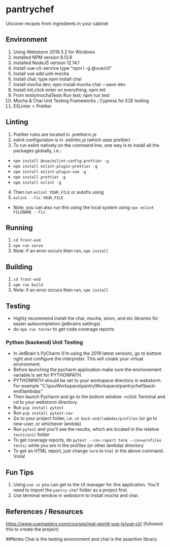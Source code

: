 # pantrychef
Uncover recipes from ingredients in your cabinet

## Environment
1. Using Webstorm 2019.3.2 for Windows
2. Installed NPM version 6.13.6
3. Installed NodeJS version 12.14.1
4. Install vue-cli-service type "npm i -g @vue/cli"
5. Install vue add unit-mocha 
6. Install chai; type npm install chai
7. Install mocha dev; npm install mocha chai --save-dev
8. Install init,click enter on everything; npm init
9. From tests/mochaTests Run test; npm run test
9. Mocha & Chai Unit Testing Frameworks ; Cypress for E2E testing
10. ESLinter = Prettier

## Linting
1. Prettier rules are located in .prettierrc.js
2. eslint configuration is in .eslintrc.js (which uses prettier)
3. To run eslint natively on the command line, one way is to install all the packages globally, i.e.:
- `npm install @vue/eslint-config-prettier -g`
- `npm install eslint-plugin-prettier -g`
- `npm install eslint-plugin-vue -g`
- `npm install prettier -g`
- `npm install eslint -g`
4. Then run `eslint YOUR_FILE`
or autofix using
5. `eslint --fix YOUR_FILE`
* Note, you can also run this using the local system using `npx eslint FILENAME --fix`
## Running
1. `cd front-end`
2. `npm run serve`
3. Note: if an error occurs then run, `npm install`

## Building
1. `cd front-end`
2. `npm run build`
3. Note: if an error occurs then run, `npm install`

## Testing
- Highly recommend install the chai, mocha, sinon, and etc libraries for easier autocompletion (jetbrains settings)
- do `npm run tester` to get code coverage reports
### Python (backend) Unit Testing
- In JetBrain's PyCharm (I'm using the 2019 latest version), go to bottom right and configure the interpreter. This will create your virtual environment.
- Before launching the pycharm application make sure the environement variable is set for PYTHONPATH.
- PYTHONPATH should be set to your workspace directory in webstorm. For example "C:\psuWorkspace\pantryWorkspace\pantrychef\back-end\lambdas" 
- Then launch Pycharm and go to the bottom window ->click Terminal and cd to your webstorm directory.
- Run `pip install pytest`
- Run `pip install pytest-cov`
- Go to your project folder, i.e. `cd back-end/lambdas/profiles` (or go to new-user, or whichever lambda)
- Run `pytest` and you'll see the results, which are located in the relative `tests/unit` folder
- To get coverage reports, do `pytest --cov-report term --cov=profiles tests/` while you are in the profiles (or other lambda) directory
- To get an HTML report, just change `term` to `html` in the above command. Viola!

## Fun Tips
1. Using `vue ui` you can get to the UI manager for this application. You'll need to import the `pantry-chef` folder as a project first.
2. Use terminal window in webstorm to install mocha and chai.
## References / Resources
https://www.vuemastery.com/courses/real-world-vue-js/vue-cli/ (followed this to create the project)

##Notes
Chai is the testing environment and chai is the assertion library.

